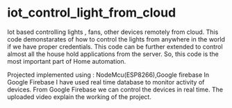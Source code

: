 # iot_control_light_from_cloud
Iot based controlling lights , fans, other devices remotely from cloud.
This code demonstarates of how to control the lights from anywhere in the world if we have proper credentials.
This code can be further extended to control almost all the house hold applications from the server.
So, this code is the most important part of Home automation.

Projected implemented using : NodeMcu(ESP8266),Google firebase
In Google Firebase I have used real time database to monitor activity of devices.
From Google Firebase we can control the devices in real time.
The uploaded video explain the working of the project.

